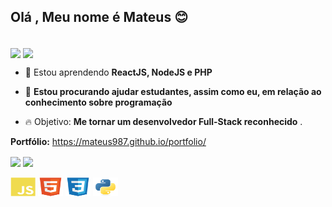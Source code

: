   ## Olá , Meu nome é Mateus 😊
<br>
  <a href=" "><img align="center" src="https://img.shields.io/badge/Instagram-%23E4405F.svg?style=for-the-badge&logo=Instagram&logoColor=white"></a>
  <a href=" "><img align="center" src="https://img.shields.io/badge/LinkedIn-0077B5?style=for-the-badge&logo=linkedin&logoColor=white"></a>
  
  - 📖 Estou aprendendo **ReactJS, NodeJS e PHP**


  - 🤝 **Estou procurando ajudar estudantes, assim como eu, em relação ao conhecimento sobre programação**


  - 🔥  Objetivo: **Me tornar um desenvolvedor Full-Stack reconhecido**
  .

  **Portfólio:** https://mateus987.github.io/portfolio/

  <div>
    <img align="center" height="120" src="https://github-readme-stats-git-masterrstaa-rickstaa.vercel.app/api?username=Mateus987&show_icons=true&theme=synthwave&include_all_commits=true">
    <img align="center" height="120" src="https://github-readme-stats-git-masterrstaa-rickstaa.vercel.app/api/top-langs/?username=Mateus987&layout=compact&&theme=synthwave">

  </div>

  <div style="display: inline_block"><br>
    <img align="center" alt="Rafa-Js" height="30" width="40" src="https://raw.githubusercontent.com/devicons/devicon/master/icons/javascript/javascript-plain.svg">
    <img align="center" height="30" width="40" src="https://raw.githubusercontent.com/devicons/devicon/master/icons/html5/html5-original.svg">
    <img align="center" height="30" width="40" src="https://raw.githubusercontent.com/devicons/devicon/master/icons/css3/css3-original.svg">
    <img align="center" height="30" width="40" src="https://raw.githubusercontent.com/devicons/devicon/master/icons/python/python-original.svg">


  </div>
